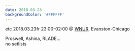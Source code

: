 ```yaml
---
date: 2018.03.23
backgroundColor: '#FFFFFF'
---
```


etc 2018.03.23fr 23:00-02:00 @ [WNUR](http://www.wnur.org/), Evanston-Chicago  

Proswell, Ashina, RLADE...  
no setlists